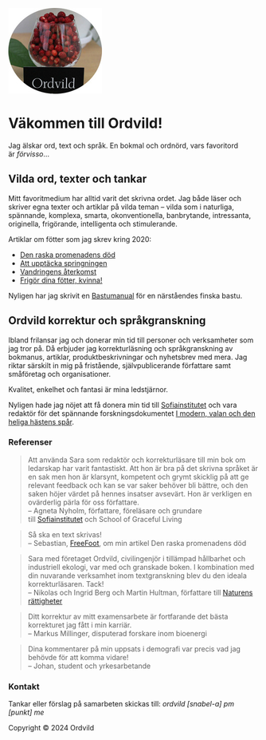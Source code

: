 ![ordvildlogo](Smultron_round.jpg "Ordvild")
 
# Väkommen till Ordvild!

Jag älskar ord, text och språk. En bokmal och ordnörd, vars favoritord är *förvisso*…

## Vilda ord, texter och tankar

Mitt favoritmedium har alltid varit det skrivna ordet. Jag både läser och skriver egna texter och artiklar på vilda teman – vilda som i naturliga, spännande, komplexa, smarta, okonventionella, banbrytande, intressanta, originella, frigörande, intelligenta och stimulerande.

Artiklar om fötter som jag skrev kring 2020:

- [Den raska promenadens död](http://ordvild.se/den-raska-promenadens-dod)
- [Att upptäcka springningen](http://ordvild.se/att-upptacka-springningen)
- [Vandringens återkomst](http://ordvild.se/vandringens-aterkomst)
- [Frigör dina fötter, kvinna!](http://ordvild.se/frigor-dina-fotter-kvinna)

Nyligen har jag skrivit en [Bastumanual](http://ordvild.se/bastumanual) för en närståendes finska bastu.

## Ordvild korrektur och språkgranskning

Ibland frilansar jag och donerar min tid till personer och verksamheter som jag tror på. Då erbjuder jag korrekturläsning och språkgranskning av bokmanus, artiklar, produktbeskrivningar och nyhetsbrev med mera. Jag riktar särskilt in mig på fristående, självpublicerande författare samt småföretag och organisationer.

Kvalitet, enkelhet och fantasi är mina ledstjärnor.

Nyligen hade jag nöjet att få donera min tid till [Sofiainstitutet](https://sofiainstitutet.se/) och vara redaktör för det spännande forskningsdokumentet [I modern, valan och den heliga hästens spår](https://www.academia.edu/128838145/I_modern_valan_och_den_heliga_h%C3%A4stens_sp%C3%A5r_Agneta_Nyholm_Sofiainstitutet_20250417_lkd).

### Referenser

> Att använda Sara som redaktör och korrekturläsare till min bok om ledarskap har varit fantastiskt. Att hon är bra på det skrivna språket är en sak men hon är klarsynt, kompetent och grymt skicklig på att ge relevant feedback och kan se var saker behöver bli bättre, och den saken höjer värdet på hennes insatser avsevärt. Hon är verkligen en ovärderlig pärla för oss författare.<br>– Agneta Nyholm, författare, föreläsare och grundare till [Sofiainstitutet](https://sofiainstitutet.se/) och School of Graceful Living

> Så ska en text skrivas!<br>– Sebastian, [FreeFoot](https://freefoot.se/), om min artikel Den raska promenadens död

> Sara med företaget Ordvild, civilingenjör i tillämpad hållbarhet och industriell ekologi, var med och granskade boken. I kombination med din nuvarande verksamhet inom textgranskning blev du den ideala korrekturläsaren. Tack!<br>– Nikolas och Ingrid Berg och Martin Hultman, författare till [Naturens rättigheter](https://naturensrattigheter.se/2020/03/24/boken-naturens-rattigheter-att-skapa-fred-med-jorden/)

> Ditt korrektur av mitt examensarbete är fortfarande det bästa korrekturet jag fått i min karriär.<br>– Markus Millinger, disputerad forskare inom bioenergi

> Dina kommentarer på min uppsats i demografi var precis vad jag behövde för att komma vidare!<br>– Johan, student och yrkesarbetande

### Kontakt

Tankar eller förslag på samarbeten skickas till: *ordvild [snabel-a] pm [punkt] me*

Copyright © 2024 Ordvild
